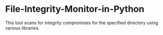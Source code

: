 # File-Integrity-Monitor-in-Python
This tool scans for integrity compromises for the specified directory using various libraries.

